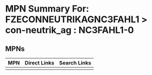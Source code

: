 



# MPN Summary For: FZECONNEUTRIKAGNC3FAHL1 > con-neutrik_ag : NC3FAHL1-0

## MPNs
  

|MPN|Direct Links|Search Links|
| :--- | :--- | :--- |
||||
